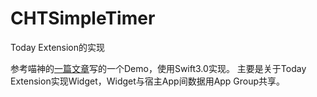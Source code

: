 # CHTSimpleTimer
Today Extension的实现

 参考喵神的[一篇文章](https://onevcat.com/2014/08/notification-today-widget/)写的一个Demo，使用Swift3.0实现。
 主要是关于Today Extension实现Widget，Widget与宿主App间数据用App Group共享。